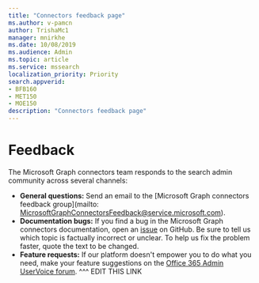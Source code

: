 ```yaml
---
title: "Connectors feedback page"
ms.author: v-pamcn
author: TrishaMc1
manager: mnirkhe
ms.date: 10/08/2019
ms.audience: Admin
ms.topic: article
ms.service: mssearch
localization_priority: Priority
search.appverid:
- BFB160
- MET150
- MOE150
description: "Connectors feedback page"
---
```


# Feedback
The Microsoft Graph connectors team responds to the search admin community across several channels: 

* **General questions:** Send an email to the [Microsoft Graph connectors feedback group](mailto: MicrosoftGraphConnectorsFeedback@service.microsoft.com).
* **Documentation bugs:** If you find a bug in the Microsoft Graph connectors documentation, open an [issue](https://github.com/MicrosoftDocs/OfficeDocs-MicrosoftSearch/issues) on GitHub. Be sure to tell us which topic is factually incorrect or unclear. To help us fix the problem faster, quote the text to be changed.
* **Feature requests:** If our platform doesn't empower you to do what you need, make your feature suggestions on the [Office 365 Admin UserVoice forum](https://office365.uservoice.com/forums/273493-office-365-admin?category_id=96337).
^^^ EDIT THIS LINK